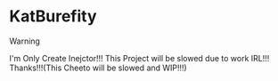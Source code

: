# KatBurefity

> [!WARNING]
> I'm Only Create Inejctor!!! This Project will be slowed due to work IRL!!! Thanks!!!(This Cheeto will be slowed and WIP!!!)
